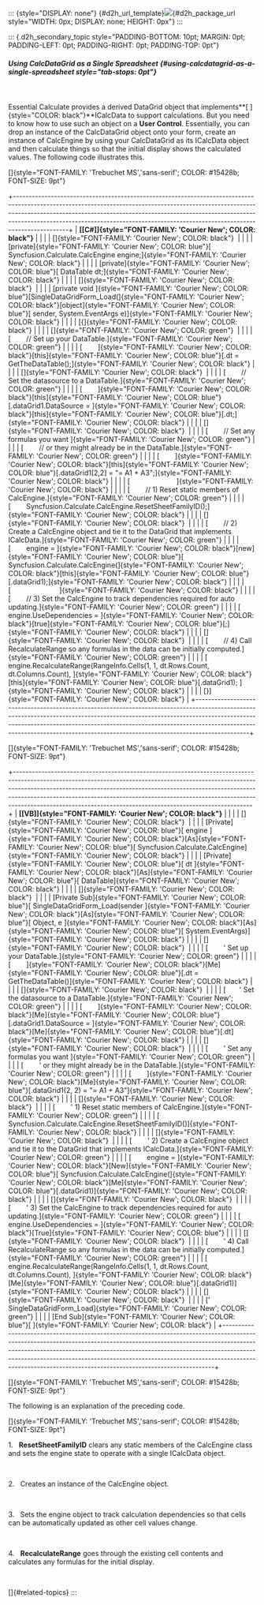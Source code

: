 ::: {style="DISPLAY: none"}
[](ms-xhelp:///?Id=d2h_url_template){#d2h_url_template}![](!package_url!){#d2h_package_url style="WIDTH: 0px; DISPLAY: none; HEIGHT: 0px"}
:::

::: {.d2h_secondary_topic style="PADDING-BOTTOM: 10pt; MARGIN: 0pt; PADDING-LEFT: 0pt; PADDING-RIGHT: 0pt; PADDING-TOP: 0pt"}
##### Using CalcDataGrid as a Single Spreadsheet {#using-calcdatagrid-as-a-single-spreadsheet style="tab-stops: 0pt"}

 

Essential Calculate provides a derived DataGrid object that implements**[ ]{style="COLOR: black"}**ICalcData to support calculations. But you need to know how to use such an object on a **User Control**. Essentially, you can drop an instance of the CalcDataGrid object onto your form, create an instance of CalcEngine by using your CalcDataGrid as its ICalcData object and then calculate things so that the initial display shows the calculated values. The following code illustrates this.

[]{style="FONT-FAMILY: 'Trebuchet MS','sans-serif'; COLOR: #15428b; FONT-SIZE: 9pt"} 

+-----------------------------------------------------------------------------------------------------------------------------------------------------------------------------------------------------------------------------------------------------------------------------------------------------------------------------------------+
| **[\[C#\]]{style="FONT-FAMILY: 'Courier New'; COLOR: black"}**                                                                                                                                                                                                                                                                          |
|                                                                                                                                                                                                                                                                                                                                         |
| []{style="FONT-FAMILY: 'Courier New'; COLOR: black"}                                                                                                                                                                                                                                                                                    |
|                                                                                                                                                                                                                                                                                                                                         |
| [private]{style="FONT-FAMILY: 'Courier New'; COLOR: blue"}[ Syncfusion.Calculate.CalcEngine engine;]{style="FONT-FAMILY: 'Courier New'; COLOR: black"}                                                                                                                                                                                  |
|                                                                                                                                                                                                                                                                                                                                         |
| [private]{style="FONT-FAMILY: 'Courier New'; COLOR: blue"}[ DataTable dt;]{style="FONT-FAMILY: 'Courier New'; COLOR: black"}                                                                                                                                                                                                            |
|                                                                                                                                                                                                                                                                                                                                         |
| []{style="FONT-FAMILY: 'Courier New'; COLOR: black"}                                                                                                                                                                                                                                                                                    |
|                                                                                                                                                                                                                                                                                                                                         |
| [private void ]{style="FONT-FAMILY: 'Courier New'; COLOR: blue"}[SingleDataGridForm_Load(]{style="FONT-FAMILY: 'Courier New'; COLOR: black"}[object]{style="FONT-FAMILY: 'Courier New'; COLOR: blue"}[ sender, System.EventArgs e)]{style="FONT-FAMILY: 'Courier New'; COLOR: black"}                                                   |
|                                                                                                                                                                                                                                                                                                                                         |
| [{]{style="FONT-FAMILY: 'Courier New'; COLOR: black"}                                                                                                                                                                                                                                                                                   |
|                                                                                                                                                                                                                                                                                                                                         |
| []{style="FONT-FAMILY: 'Courier New'; COLOR: green"}                                                                                                                                                                                                                                                                                    |
|                                                                                                                                                                                                                                                                                                                                         |
| [        // Set up your DataTable.]{style="FONT-FAMILY: 'Courier New'; COLOR: green"}                                                                                                                                                                                                                                                   |
|                                                                                                                                                                                                                                                                                                                                         |
| [        ]{style="FONT-FAMILY: 'Courier New'; COLOR: black"}[this]{style="FONT-FAMILY: 'Courier New'; COLOR: blue"}[.dt = GetTheDataTable();]{style="FONT-FAMILY: 'Courier New'; COLOR: black"}                                                                                                                                         |
|                                                                                                                                                                                                                                                                                                                                         |
| []{style="FONT-FAMILY: 'Courier New'; COLOR: black"}                                                                                                                                                                                                                                                                                    |
|                                                                                                                                                                                                                                                                                                                                         |
| [        // Set the datasource to a DataTable.]{style="FONT-FAMILY: 'Courier New'; COLOR: green"}                                                                                                                                                                                                                                       |
|                                                                                                                                                                                                                                                                                                                                         |
| [        ]{style="FONT-FAMILY: 'Courier New'; COLOR: black"}[this]{style="FONT-FAMILY: 'Courier New'; COLOR: blue"}[.dataGrid1.DataSource = ]{style="FONT-FAMILY: 'Courier New'; COLOR: black"}[this]{style="FONT-FAMILY: 'Courier New'; COLOR: blue"}[.dt;]{style="FONT-FAMILY: 'Courier New'; COLOR: black"}                          |
|                                                                                                                                                                                                                                                                                                                                         |
| []{style="FONT-FAMILY: 'Courier New'; COLOR: black"}                                                                                                                                                                                                                                                                                    |
|                                                                                                                                                                                                                                                                                                                                         |
| [        // Set any formulas you want ]{style="FONT-FAMILY: 'Courier New'; COLOR: green"}                                                                                                                                                                                                                                               |
|                                                                                                                                                                                                                                                                                                                                         |
| [        // or they might already be in the DataTable.]{style="FONT-FAMILY: 'Courier New'; COLOR: green"}                                                                                                                                                                                                                               |
|                                                                                                                                                                                                                                                                                                                                         |
| [        ]{style="FONT-FAMILY: 'Courier New'; COLOR: black"}[this]{style="FONT-FAMILY: 'Courier New'; COLOR: blue"}[.dataGrid1\[2,2\] = \"= A1 + A3\";]{style="FONT-FAMILY: 'Courier New'; COLOR: black"}                                                                                                                               |
|                                                                                                                                                                                                                                                                                                                                         |
| [                        ]{style="FONT-FAMILY: 'Courier New'; COLOR: black"}                                                                                                                                                                                                                                                            |
|                                                                                                                                                                                                                                                                                                                                         |
| [        // 1) Reset static members of CalcEngine.]{style="FONT-FAMILY: 'Courier New'; COLOR: green"}                                                                                                                                                                                                                                   |
|                                                                                                                                                                                                                                                                                                                                         |
| [        Syncfusion.Calculate.CalcEngine.ResetSheetFamilyID();]{style="FONT-FAMILY: 'Courier New'; COLOR: black"}                                                                                                                                                                                                                       |
|                                                                                                                                                                                                                                                                                                                                         |
| []{style="FONT-FAMILY: 'Courier New'; COLOR: black"}                                                                                                                                                                                                                                                                                    |
|                                                                                                                                                                                                                                                                                                                                         |
| [        // 2) Create a CalcEngine object and tie it to the DataGrid that implements ICalcData.]{style="FONT-FAMILY: 'Courier New'; COLOR: green"}                                                                                                                                                                                      |
|                                                                                                                                                                                                                                                                                                                                         |
| [        engine = ]{style="FONT-FAMILY: 'Courier New'; COLOR: black"}[new]{style="FONT-FAMILY: 'Courier New'; COLOR: blue"}[ Syncfusion.Calculate.CalcEngine(]{style="FONT-FAMILY: 'Courier New'; COLOR: black"}[this]{style="FONT-FAMILY: 'Courier New'; COLOR: blue"}[.dataGrid1);]{style="FONT-FAMILY: 'Courier New'; COLOR: black"} |
|                                                                                                                                                                                                                                                                                                                                         |
| [                         ]{style="FONT-FAMILY: 'Courier New'; COLOR: black"}                                                                                                                                                                                                                                                           |
|                                                                                                                                                                                                                                                                                                                                         |
| [        // 3) Set the CalcEngine to track dependencies required for auto updating.]{style="FONT-FAMILY: 'Courier New'; COLOR: green"}                                                                                                                                                                                                  |
|                                                                                                                                                                                                                                                                                                                                         |
| [        engine.UseDependencies = ]{style="FONT-FAMILY: 'Courier New'; COLOR: black"}[true]{style="FONT-FAMILY: 'Courier New'; COLOR: blue"}[;]{style="FONT-FAMILY: 'Courier New'; COLOR: black"}                                                                                                                                       |
|                                                                                                                                                                                                                                                                                                                                         |
| []{style="FONT-FAMILY: 'Courier New'; COLOR: black"}                                                                                                                                                                                                                                                                                    |
|                                                                                                                                                                                                                                                                                                                                         |
| [        // 4) Call RecalculateRange so any formulas in the data can be initially computed.]{style="FONT-FAMILY: 'Courier New'; COLOR: green"}                                                                                                                                                                                          |
|                                                                                                                                                                                                                                                                                                                                         |
| [        engine.RecalculateRange(RangeInfo.Cells(1, 1, dt.Rows.Count, dt.Columns.Count), ]{style="FONT-FAMILY: 'Courier New'; COLOR: black"}[this]{style="FONT-FAMILY: 'Courier New'; COLOR: blue"}[.dataGrid1); ]{style="FONT-FAMILY: 'Courier New'; COLOR: black"}                                                                    |
|                                                                                                                                                                                                                                                                                                                                         |
| [}]{style="FONT-FAMILY: 'Courier New'; COLOR: black"}                                                                                                                                                                                                                                                                                   |
+-----------------------------------------------------------------------------------------------------------------------------------------------------------------------------------------------------------------------------------------------------------------------------------------------------------------------------------------+

[]{style="FONT-FAMILY: 'Trebuchet MS','sans-serif'; COLOR: #15428b; FONT-SIZE: 9pt"} 

+---------------------------------------------------------------------------------------------------------------------------------------------------------------------------------------------------------------------------------------------------------------------------------------------------------------------------------------------------------------------------------------------------+
| **[\[VB\]]{style="FONT-FAMILY: 'Courier New'; COLOR: black"}**                                                                                                                                                                                                                                                                                                                                    |
|                                                                                                                                                                                                                                                                                                                                                                                                   |
| []{style="FONT-FAMILY: 'Courier New'; COLOR: black"}                                                                                                                                                                                                                                                                                                                                              |
|                                                                                                                                                                                                                                                                                                                                                                                                   |
| [Private]{style="FONT-FAMILY: 'Courier New'; COLOR: blue"}[ engine ]{style="FONT-FAMILY: 'Courier New'; COLOR: black"}[As]{style="FONT-FAMILY: 'Courier New'; COLOR: blue"}[ Syncfusion.Calculate.CalcEngine]{style="FONT-FAMILY: 'Courier New'; COLOR: black"}                                                                                                                                   |
|                                                                                                                                                                                                                                                                                                                                                                                                   |
| [Private]{style="FONT-FAMILY: 'Courier New'; COLOR: blue"}[ dt ]{style="FONT-FAMILY: 'Courier New'; COLOR: black"}[As]{style="FONT-FAMILY: 'Courier New'; COLOR: blue"}[ DataTable]{style="FONT-FAMILY: 'Courier New'; COLOR: black"}                                                                                                                                                             |
|                                                                                                                                                                                                                                                                                                                                                                                                   |
| []{style="FONT-FAMILY: 'Courier New'; COLOR: black"}                                                                                                                                                                                                                                                                                                                                              |
|                                                                                                                                                                                                                                                                                                                                                                                                   |
| [Private Sub]{style="FONT-FAMILY: 'Courier New'; COLOR: blue"}[ SingleDataGridForm_Load(sender ]{style="FONT-FAMILY: 'Courier New'; COLOR: black"}[As]{style="FONT-FAMILY: 'Courier New'; COLOR: blue"}[ Object, e ]{style="FONT-FAMILY: 'Courier New'; COLOR: black"}[As]{style="FONT-FAMILY: 'Courier New'; COLOR: blue"}[ System.EventArgs)]{style="FONT-FAMILY: 'Courier New'; COLOR: black"} |
|                                                                                                                                                                                                                                                                                                                                                                                                   |
| []{style="FONT-FAMILY: 'Courier New'; COLOR: black"}                                                                                                                                                                                                                                                                                                                                              |
|                                                                                                                                                                                                                                                                                                                                                                                                   |
| [        \' Set up your DataTable.]{style="FONT-FAMILY: 'Courier New'; COLOR: green"}                                                                                                                                                                                                                                                                                                             |
|                                                                                                                                                                                                                                                                                                                                                                                                   |
| [        ]{style="FONT-FAMILY: 'Courier New'; COLOR: black"}[Me]{style="FONT-FAMILY: 'Courier New'; COLOR: blue"}[.dt = GetTheDataTable()]{style="FONT-FAMILY: 'Courier New'; COLOR: black"}                                                                                                                                                                                                      |
|                                                                                                                                                                                                                                                                                                                                                                                                   |
| []{style="FONT-FAMILY: 'Courier New'; COLOR: black"}                                                                                                                                                                                                                                                                                                                                              |
|                                                                                                                                                                                                                                                                                                                                                                                                   |
| [       \' Set the datasource to a DataTable.]{style="FONT-FAMILY: 'Courier New'; COLOR: green"}                                                                                                                                                                                                                                                                                                  |
|                                                                                                                                                                                                                                                                                                                                                                                                   |
| [        ]{style="FONT-FAMILY: 'Courier New'; COLOR: black"}[Me]{style="FONT-FAMILY: 'Courier New'; COLOR: blue"}[.dataGrid1.DataSource = ]{style="FONT-FAMILY: 'Courier New'; COLOR: black"}[Me]{style="FONT-FAMILY: 'Courier New'; COLOR: blue"}[.dt]{style="FONT-FAMILY: 'Courier New'; COLOR: black"}                                                                                         |
|                                                                                                                                                                                                                                                                                                                                                                                                   |
| []{style="FONT-FAMILY: 'Courier New'; COLOR: black"}                                                                                                                                                                                                                                                                                                                                              |
|                                                                                                                                                                                                                                                                                                                                                                                                   |
| [        \' Set any formulas you want ]{style="FONT-FAMILY: 'Courier New'; COLOR: green"}                                                                                                                                                                                                                                                                                                         |
|                                                                                                                                                                                                                                                                                                                                                                                                   |
| [        \' or they might already be in the DataTable.]{style="FONT-FAMILY: 'Courier New'; COLOR: green"}                                                                                                                                                                                                                                                                                         |
|                                                                                                                                                                                                                                                                                                                                                                                                   |
| [        ]{style="FONT-FAMILY: 'Courier New'; COLOR: black"}[Me]{style="FONT-FAMILY: 'Courier New'; COLOR: blue"}[.dataGrid1(2, 2) = \"= A1 + A3\"]{style="FONT-FAMILY: 'Courier New'; COLOR: black"}                                                                                                                                                                                             |
|                                                                                                                                                                                                                                                                                                                                                                                                   |
| []{style="FONT-FAMILY: 'Courier New'; COLOR: black"}                                                                                                                                                                                                                                                                                                                                              |
|                                                                                                                                                                                                                                                                                                                                                                                                   |
| [        \' 1) Reset static members of CalcEngine.]{style="FONT-FAMILY: 'Courier New'; COLOR: green"}                                                                                                                                                                                                                                                                                             |
|                                                                                                                                                                                                                                                                                                                                                                                                   |
| [        Syncfusion.Calculate.CalcEngine.ResetSheetFamilyID()]{style="FONT-FAMILY: 'Courier New'; COLOR: black"}                                                                                                                                                                                                                                                                                  |
|                                                                                                                                                                                                                                                                                                                                                                                                   |
| []{style="FONT-FAMILY: 'Courier New'; COLOR: black"}                                                                                                                                                                                                                                                                                                                                              |
|                                                                                                                                                                                                                                                                                                                                                                                                   |
| [        \' 2) Create a CalcEngine object and tie it to the DataGrid that implements ICalcData.]{style="FONT-FAMILY: 'Courier New'; COLOR: green"}                                                                                                                                                                                                                                                |
|                                                                                                                                                                                                                                                                                                                                                                                                   |
| [        engine = ]{style="FONT-FAMILY: 'Courier New'; COLOR: black"}[New]{style="FONT-FAMILY: 'Courier New'; COLOR: blue"}[ Syncfusion.Calculate.CalcEngine(]{style="FONT-FAMILY: 'Courier New'; COLOR: black"}[Me]{style="FONT-FAMILY: 'Courier New'; COLOR: blue"}[.dataGrid1)]{style="FONT-FAMILY: 'Courier New'; COLOR: black"}                                                              |
|                                                                                                                                                                                                                                                                                                                                                                                                   |
| []{style="FONT-FAMILY: 'Courier New'; COLOR: black"}                                                                                                                                                                                                                                                                                                                                              |
|                                                                                                                                                                                                                                                                                                                                                                                                   |
| [        \' 3) Set the CalcEngine to track dependencies required for auto updating.]{style="FONT-FAMILY: 'Courier New'; COLOR: green"}                                                                                                                                                                                                                                                            |
|                                                                                                                                                                                                                                                                                                                                                                                                   |
| [        engine.UseDependencies = ]{style="FONT-FAMILY: 'Courier New'; COLOR: black"}[True]{style="FONT-FAMILY: 'Courier New'; COLOR: blue"}                                                                                                                                                                                                                                                      |
|                                                                                                                                                                                                                                                                                                                                                                                                   |
| []{style="FONT-FAMILY: 'Courier New'; COLOR: black"}                                                                                                                                                                                                                                                                                                                                              |
|                                                                                                                                                                                                                                                                                                                                                                                                   |
| [        \' 4) Call RecalculateRange so any formulas in the data can be initially computed.]{style="FONT-FAMILY: 'Courier New'; COLOR: green"}                                                                                                                                                                                                                                                    |
|                                                                                                                                                                                                                                                                                                                                                                                                   |
| [        engine.RecalculateRange(RangeInfo.Cells(1, 1, dt.Rows.Count, dt.Columns.Count), ]{style="FONT-FAMILY: 'Courier New'; COLOR: black"}[Me]{style="FONT-FAMILY: 'Courier New'; COLOR: blue"}[.dataGrid1)]{style="FONT-FAMILY: 'Courier New'; COLOR: black"}                                                                                                                                  |
|                                                                                                                                                                                                                                                                                                                                                                                                   |
| []{style="FONT-FAMILY: 'Courier New'; COLOR: black"}                                                                                                                                                                                                                                                                                                                                              |
|                                                                                                                                                                                                                                                                                                                                                                                                   |
| [\' SingleDataGridForm_Load]{style="FONT-FAMILY: 'Courier New'; COLOR: green"}                                                                                                                                                                                                                                                                                                                    |
|                                                                                                                                                                                                                                                                                                                                                                                                   |
| [End Sub]{style="FONT-FAMILY: 'Courier New'; COLOR: blue"}[ ]{style="FONT-FAMILY: 'Courier New'; COLOR: black"}                                                                                                                                                                                                                                                                                   |
+---------------------------------------------------------------------------------------------------------------------------------------------------------------------------------------------------------------------------------------------------------------------------------------------------------------------------------------------------------------------------------------------------+

[]{style="FONT-FAMILY: 'Trebuchet MS','sans-serif'; COLOR: #15428b; FONT-SIZE: 9pt"} 

The following is an explanation of the preceding code.

[]{style="FONT-FAMILY: 'Trebuchet MS','sans-serif'; COLOR: #15428b; FONT-SIZE: 9pt"} 

1.   **ResetSheetFamilyID** clears any static members of the CalcEngine class and sets the engine state to operate with a single ICalcData object.

 

2.   Creates an instance of the CalcEngine object.

 

3.   Sets the engine object to track calculation dependencies so that cells can be automatically updated as other cell values change.

 

4.   **RecalculateRange** goes through the existing cell contents and calculates any formulas for the initial display.

 

[]{#related-topics}
:::

